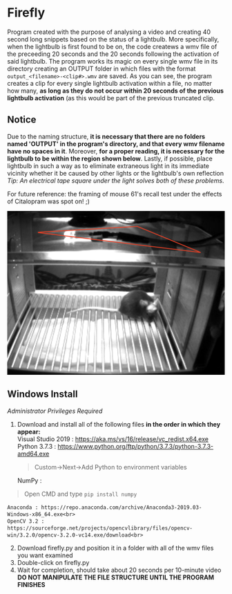 # Firefly
Program created with the purpose of analysing a video and creating 40 second long snippets based on the status of a lightbulb.  More specifically, when the lightbulb is first found to be on, the code createws a wmv file of the preceeding 20 seconds and the 20 seconds following the activation of said lightbulb.  The program works its magic on every single wmv file in its directory creating an OUTPUT folder in which files with the format  `output_<filename>-<clip#>.wmv` are saved. As you can see, the program creates a clip for every single lightbulb activation within a file, no matter how many, **as long as they do not occur within 20 seconds of the previous lightbulb activation** (as this would be part of the previous truncated clip.
  
## Notice
Due to the naming structure, __it is necessary that there are no folders named 'OUTPUT' in the program's directory, and that every wmv filename have no spaces in it__. Moreover, __for a proper reading, it is necessary for the lightbulb to be within the region shown below__. Lastly, if possible, place lightbulb in such a way as to eliminate extraneous light in its immediate vicinity whether it be caused by other lights or the lightbulb's own reflection <br>
*Tip: An electrical tape square under the light solves both of these problems*.

For future reference: the framing of mouse 61's recall test under the effects of Citalopram was spot on! ;)

![alt text](https://raw.githubusercontent.com/ftondolo/Firefly/master/image.png)

## Windows Install
_Administrator Privileges Required_
1) Download and install all of the following files **in the order in which they appear:**<br>
  Visual Studio 2019 : https://aka.ms/vs/16/release/vc_redist.x64.exe<br>
  Python 3.7.3 : https://www.python.org/ftp/python/3.7.3/python-3.7.3-amd64.exe<br> 
   > Custom->Next->Add Python to environment variables<br>
  
   NumPy : 
  > Open CMD and type `pip install numpy`<br>
  
    Anaconda : https://repo.anaconda.com/archive/Anaconda3-2019.03-Windows-x86_64.exe<br>
    OpenCV 3.2 : https://sourceforge.net/projects/opencvlibrary/files/opencv-win/3.2.0/opencv-3.2.0-vc14.exe/download<br>
2) Download firefly.py and position it in a folder with all of the wmv files you want examined<br>
3) Double-click on firefly.py<br>
4) Wait for completion, should take about 20 seconds per 10-minute video <br>
**DO NOT MANIPULATE THE FILE STRUCTURE UNTIL THE PROGRAM FINISHES**
